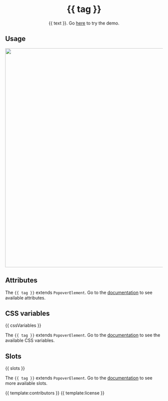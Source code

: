 <h1 align="center">{{ tag }}</h1>
<p align="center">{{ text }}. Go <a href="{{ demo }}">here</a> to try the demo.</p>

## Usage

<a href="{{ demo }}" align="center">
  <img src="{{ img }}" width="700" />
</a>

## Attributes

The `{{ tag }}` extends `PopoverElement`. Go to the [documentation](/src/lib/popover) to see available attributes.

## CSS variables

{{ cssVariables }}

The `{{ tag }}` extends `PopoverElement`. Go to the [documentation](/src/lib/popover) to see the available CSS variables.

## Slots

{{ slots }}

The `{{ tag }}` extends `PopoverElement`. Go to the [documentation](/src/lib/popover) to see more available slots.

{{ template:contributors }}
{{ template:license }}